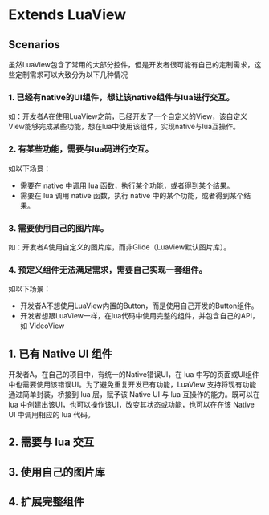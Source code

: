 # Extends LuaView

## Scenarios

虽然LuaView包含了常用的大部分控件，但是开发者很可能有自己的定制需求，这些定制需求可以大致分为以下几种情况

### 1. 已经有native的UI组件，想让该native组件与lua进行交互。

如：开发者A在使用LuaView之前，已经开发了一个自定义的View，该自定义View能够完成某些功能，想在lua中使用该组件，实现native与lua互操作。

### 2. 有某些功能，需要与lua码进行交互。

如以下场景：

  * 需要在 native 中调用 lua 函数，执行某个功能，或者得到某个结果。
  * 需要在 lua 调用 native 函数，执行 native 中的某个功能，或者得到某个结果。


### 3. 需要使用自己的图片库。

如：开发者A使用自定义的图片库，而非Glide（LuaView默认图片库）。


### 4. 预定义组件无法满足需求，需要自己实现一套组件。

如以下场景：

  * 开发者A不想使用LuaView内置的Button，而是使用自己开发的Button组件。
  * 开发者想跟LuaView一样，在lua代码中使用完整的组件，并包含自己的API，如 VideoView



## 1. 已有 Native UI 组件

开发者A，在自己的项目中，有统一的Native错误UI，在 lua 中写的页面或UI组件中也需要使用该错误UI。为了避免重复开发已有功能，LuaView 支持将现有功能通过简单封装，桥接到 lua 层，赋予该 Native UI 与 lua 互操作的能力。既可以在 lua 中创建出该UI，也可以操作该UI，改变其状态或功能，也可以在在该 Native UI 中调用相应的 lua 代码。




## 2. 需要与 lua 交互


## 3. 使用自己的图片库

## 4. 扩展完整组件
